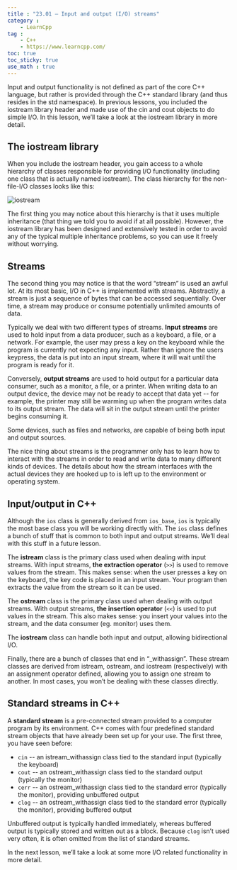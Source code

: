 ```yaml
---
title : "23.01 — Input and output (I/O) streams"
category :
    - LearnCpp
tag : 
    - C++
    - https://www.learncpp.com/
toc: true  
toc_sticky: true 
use_math : true
---
```


Input and output functionality is not defined as part of the core C++ language, but rather is provided through the C++ standard library (and thus resides in the std namespace). In previous lessons, you included the iostream library header and made use of the cin and cout objects to do simple I/O. In this lesson, we’ll take a look at the iostream library in more detail.


## The iostream library

When you include the iostream header, you gain access to a whole hierarchy of classes responsible for providing I/O functionality (including one class that is actually named iostream). The class hierarchy for the non-file-I/O classes looks like this:

![iostream](https://www.learncpp.com/images/CppTutorial/Section13/iostream.gif)

The first thing you may notice about this hierarchy is that it uses multiple inheritance (that thing we told you to avoid if at all possible). However, the iostream library has been designed and extensively tested in order to avoid any of the typical multiple inheritance problems, so you can use it freely without worrying.


## Streams

The second thing you may notice is that the word “stream” is used an awful lot. At its most basic, I/O in C++ is implemented with streams. Abstractly, a stream is just a sequence of bytes that can be accessed sequentially. Over time, a stream may produce or consume potentially unlimited amounts of data.

Typically we deal with two different types of streams. **Input streams** are used to hold input from a data producer, such as a keyboard, a file, or a network. For example, the user may press a key on the keyboard while the program is currently not expecting any input. Rather than ignore the users keypress, the data is put into an input stream, where it will wait until the program is ready for it.

Conversely, **output streams** are used to hold output for a particular data consumer, such as a monitor, a file, or a printer. When writing data to an output device, the device may not be ready to accept that data yet -- for example, the printer may still be warming up when the program writes data to its output stream. The data will sit in the output stream until the printer begins consuming it.

Some devices, such as files and networks, are capable of being both input and output sources.

The nice thing about streams is the programmer only has to learn how to interact with the streams in order to read and write data to many different kinds of devices. The details about how the stream interfaces with the actual devices they are hooked up to is left up to the environment or operating system.


## Input/output in C++

Although the `ios` class is generally derived from `ios_base`, `ios` is typically the most base class you will be working directly with. The `ios` class defines a bunch of stuff that is common to both input and output streams. We’ll deal with this stuff in a future lesson.

The **istream** class is the primary class used when dealing with input streams. With input streams, **the extraction operator** (`>>`) is used to remove values from the stream. This makes sense: when the user presses a key on the keyboard, the key code is placed in an input stream. Your program then extracts the value from the stream so it can be used.

The **ostream** class is the primary class used when dealing with output streams. With output streams, **the insertion operator** (`<<`) is used to put values in the stream. This also makes sense: you insert your values into the stream, and the data consumer (eg. monitor) uses them.

The **iostream** class can handle both input and output, allowing bidirectional I/O.

Finally, there are a bunch of classes that end in “_withassign”. These stream classes are derived from istream, ostream, and iostream (respectively) with an assignment operator defined, allowing you to assign one stream to another. In most cases, you won’t be dealing with these classes directly.


## Standard streams in C++

A **standard stream** is a pre-connected stream provided to a computer program by its environment. C++ comes with four predefined standard stream objects that have already been set up for your use. The first three, you have seen before:

- `cin` -- an istream_withassign class tied to the standard input (typically the keyboard)
- `cout` -- an ostream_withassign class tied to the standard output (typically the monitor)
- `cerr` -- an ostream_withassign class tied to the standard error (typically the monitor), providing unbuffered output
- `clog` -- an ostream_withassign class tied to the standard error (typically the monitor), providing buffered output

Unbuffered output is typically handled immediately, whereas buffered output is typically stored and written out as a block. Because `clog` isn’t used very often, it is often omitted from the list of standard streams.

In the next lesson, we’ll take a look at some more I/O related functionality in more detail.